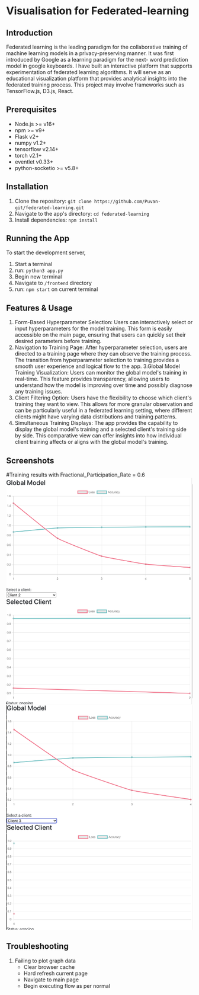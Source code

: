# Visualisation for Federated-learning

## Introduction
Federated learning is the leading paradigm for the collaborative training of machine learning models in a privacy-preserving manner. It was first introduced by Google as a learning paradigm for the next- word prediction model in google keyboards. I have built an interactive platform that supports experimentation of federated learning algorithms. It will serve as an educational visualization platform that provides analytical insights into the federated training process. This project may involve frameworks such as TensorFlow.js, D3.js, React.

## Prerequisites
- Node.js >= v16+
- npm >= v9+
- Flask v2+
- numpy v1.2+
- tensorflow v2.14+
- torch v2.1+
- eventlet v0.33+
- python-socketio >= v5.8+

## Installation
1. Clone the repository: `git clone https://github.com/Puvan-git/federated-learning.git`
2. Navigate to the app's directory: `cd federated-learning`
3. Install dependencies: `npm install`

## Running the App
To start the development server,
1. Start a terminal
2. run: `python3 app.py`
3. Begin new terminal
4. Navigate to `/frontend` directory
5. run: `npm start` on current terminal

## Features & Usage
1. Form-Based Hyperparameter Selection:
   Users can interactively select or input hyperparameters for the model training.
   This form is easily accessible on the main page, ensuring that users can quickly set their desired parameters before training.
2. Navigation to Training Page:
   After hyperparameter selection, users are directed to a training page where they can observe the training process.
   The transition from hyperparameter selection to training provides a smooth user experience and logical flow to the app.
3.Global Model Training Visualization:
   Users can monitor the global model's training in real-time.
   This feature provides transparency, allowing users to understand how the model is improving over time and possibly diagnose any training issues.
4. Client Filtering Option:
   Users have the flexibility to choose which client's training they want to view.
   This allows for more granular observation and can be particularly useful in a federated learning setting, where different clients might have varying data distributions       and training patterns.
5. Simultaneous Training Displays:
   The app provides the capability to display the global model's training and a selected client's training side by side.
   This comparative view can offer insights into how individual client training affects or aligns with the global model's training.

## Screenshots
#Training results with Fractional_Participation_Rate = 0.6
![Client 2](https://github.com/Puvan-git/federated-learning/blob/main/images/global_w_client2.png)
![Client 3](https://github.com/Puvan-git/federated-learning/blob/main/images/global_w_client3.png)

## Troubleshooting
1) Failing to plot graph data
   - Clear browser cache
   - Hard refresh current page
   - Navigate to main page
   - Begin executing flow as per normal
